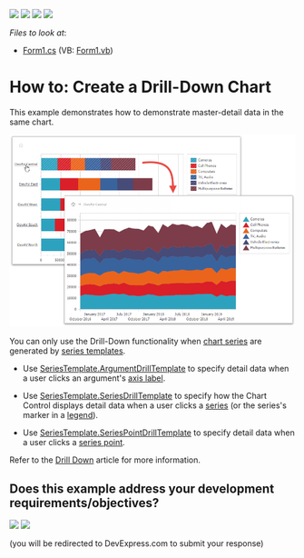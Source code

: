 <!-- default badges list -->
![](https://img.shields.io/endpoint?url=https://codecentral.devexpress.com/api/v1/VersionRange/128573387/18.2.9%2B)
[![](https://img.shields.io/badge/Open_in_DevExpress_Support_Center-FF7200?style=flat-square&logo=DevExpress&logoColor=white)](https://supportcenter.devexpress.com/ticket/details/E1465)
[![](https://img.shields.io/badge/📖_How_to_use_DevExpress_Examples-e9f6fc?style=flat-square)](https://docs.devexpress.com/GeneralInformation/403183)
[![](https://img.shields.io/badge/💬_Leave_Feedback-feecdd?style=flat-square)](#does-this-example-address-your-development-requirementsobjectives)
<!-- default badges end -->
<!-- default file list -->
*Files to look at*:

* [Form1.cs](./CS/Form1.cs) (VB: [Form1.vb](./VB/Form1.vb))
<!-- default file list end -->
# How to: Create a Drill-Down Chart


This example demonstrates how to demonstrate master-detail data in the same chart.

![](Images/drill-down-chart.png)

You can only use the Drill-Down functionality when [chart series](https://docs.devexpress.com/WindowsForms/6167/controls-and-libraries/chart-control/fundamentals/chart-elements/series) are generated by [series templates](https://docs.devexpress.com/WindowsForms/6562/controls-and-libraries/chart-control/data-processing/data-providing/generate-series-from-a-data-source).

* Use [SeriesTemplate.ArgumentDrillTemplate](https://docs.devexpress.com/CoreLibraries/DevExpress.XtraCharts.SeriesTemplate.ArgumentDrillTemplate) to specify detail data when a user clicks an argument's [axis label](https://docs.devexpress.com/WindowsForms/5804/controls-and-libraries/chart-control/fundamentals/chart-elements/diagram/axes/axis-labels).

* Use [SeriesTemplate.SeriesDrillTemplate](https://docs.devexpress.com/CoreLibraries/DevExpress.XtraCharts.SeriesTemplate.SeriesDrillTemplate) to specify how the Chart Control displays detail data when a user clicks a [series](https://docs.devexpress.com/WindowsForms/6167/controls-and-libraries/chart-control/fundamentals/chart-elements/series) (or the series's marker in a [legend](https://docs.devexpress.com/WindowsForms/5794/controls-and-libraries/chart-control/fundamentals/chart-elements/legends)). 

* Use [SeriesTemplate.SeriesPointDrillTemplate](https://docs.devexpress.com/CoreLibraries/DevExpress.XtraCharts.SeriesTemplate.SeriesPointDrillTemplate) to specify detail data when a user clicks a [series point](https://docs.devexpress.com/WindowsForms/6168/controls-and-libraries/chart-control/fundamentals/chart-elements/series/series-points).

Refer to the [Drill Down](https://docs.devexpress.com/WindowsForms/120658/controls-and-libraries/chart-control/data-processing/data-providing/drill-down) article for more information.
<!-- feedback -->
## Does this example address your development requirements/objectives?

[<img src="https://www.devexpress.com/support/examples/i/yes-button.svg"/>](https://www.devexpress.com/support/examples/survey.xml?utm_source=github&utm_campaign=how-to-create-a-drill-down-chart-e1465&~~~was_helpful=yes) [<img src="https://www.devexpress.com/support/examples/i/no-button.svg"/>](https://www.devexpress.com/support/examples/survey.xml?utm_source=github&utm_campaign=how-to-create-a-drill-down-chart-e1465&~~~was_helpful=no)

(you will be redirected to DevExpress.com to submit your response)
<!-- feedback end -->
